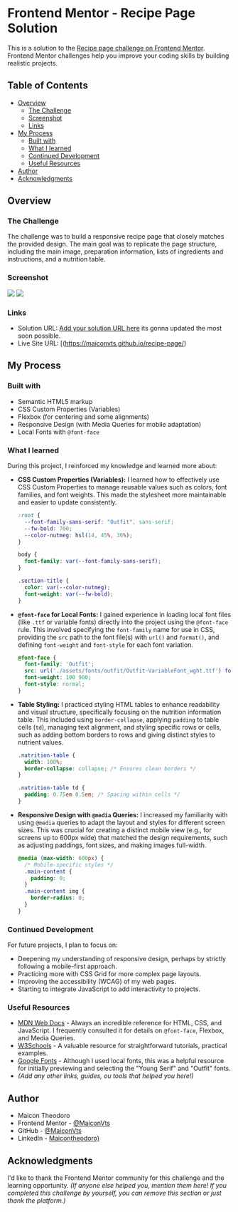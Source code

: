 # Frontend Mentor - Recipe Page Solution

This is a solution to the [Recipe page challenge on Frontend Mentor](https://www.frontendmentor.io/challenges/recipe-page-KiTsR8QQKm). Frontend Mentor challenges help you improve your coding skills by building realistic projects.

## Table of Contents

- [Overview](#overview)
  - [The Challenge](#the-challenge)
  - [Screenshot](#screenshot)
  - [Links](#links)
- [My Process](#my-process)
  - [Built with](#built-with)
  - [What I learned](#what-i-learned)
  - [Continued Development](#continued-development)
  - [Useful Resources](#useful-resources)
- [Author](#author)
- [Acknowledgments](#acknowledgments)

## Overview

### The Challenge

The challenge was to build a responsive recipe page that closely matches the provided design. The main goal was to replicate the page structure, including the main image, preparation information, lists of ingredients and instructions, and a nutrition table.

### Screenshot

![](./design/solution-desktop.png) ![](./design/solution.mobile.png)

### Links

- Solution URL: [Add your solution URL here](https://www.frontendmentor.io/solutions/your-solution-url-here) its gonna updated the most soon possible.
- Live Site URL: [(https://maiconvts.github.io/recipe-page/)

## My Process

### Built with

- Semantic HTML5 markup
- CSS Custom Properties (Variables)
- Flexbox (for centering and some alignments)
- Responsive Design (with Media Queries for mobile adaptation)
- Local Fonts with `@font-face`

### What I learned

During this project, I reinforced my knowledge and learned more about:

- **CSS Custom Properties (Variables):** I learned how to effectively use CSS Custom Properties to manage reusable values such as colors, font families, and font weights. This made the stylesheet more maintainable and easier to update consistently.
    ```css
    :root {
      --font-family-sans-serif: "Outfit", sans-serif;
      --fw-bold: 700;
      --color-nutmeg: hsl(14, 45%, 36%); 
    }

    body {
      font-family: var(--font-family-sans-serif);
    }

    .section-title {
      color: var(--color-nutmeg);
      font-weight: var(--fw-bold);
    }
    ```

- **`@font-face` for Local Fonts:** I gained experience in loading local font files (like `.ttf` or variable fonts) directly into the project using the `@font-face` rule. This involved specifying the `font-family` name for use in CSS, providing the `src` path to the font file(s) with `url()` and `format()`, and defining `font-weight` and `font-style` for each font variation.
    ```css
    @font-face {
      font-family: 'Outfit';
      src: url('./assets/fonts/outfit/Outfit-VariableFont_wght.ttf') format('truetype-variations');
      font-weight: 100 900; 
      font-style: normal;
    }
    ```

- **Table Styling:** I practiced styling HTML tables to enhance readability and visual structure, specifically focusing on the nutrition information table. This included using `border-collapse`, applying `padding` to table cells (`td`), managing text alignment, and styling specific rows or cells, such as adding bottom borders to rows and giving distinct styles to nutrient values.
    ```css
    .nutrition-table {
      width: 100%;
      border-collapse: collapse; /* Ensures clean borders */
    }

    .nutrition-table td {
      padding: 0.75em 0.5em; /* Spacing within cells */
    }
    ```

- **Responsive Design with `@media` Queries:** I increased my familiarity with using `@media` queries to adapt the layout and styles for different screen sizes. This was crucial for creating a distinct mobile view (e.g., for screens up to 600px wide) that matched the design requirements, such as adjusting paddings, font sizes, and making images full-width.
    ```css
    @media (max-width: 600px) {
      /* Mobile-specific styles */
      .main-content {
        padding: 0;
      }
      .main-content img {
        border-radius: 0;
      }
    }
    ```

### Continued Development

For future projects, I plan to focus on:

- Deepening my understanding of responsive design, perhaps by strictly following a mobile-first approach.
- Practicing more with CSS Grid for more complex page layouts.
- Improving the accessibility (WCAG) of my web pages.
- Starting to integrate JavaScript to add interactivity to projects.

### Useful Resources

- [MDN Web Docs](https://developer.mozilla.org/) - Always an incredible reference for HTML, CSS, and JavaScript. I frequently consulted it for details on `@font-face`, Flexbox, and Media Queries.
- [W3Schools](https://www.w3schools.com) - A valuable resource for straightforward tutorials, practical examples.
- [Google Fonts](https://fonts.google.com/) - Although I used local fonts, this was a helpful resource for initially previewing and selecting the "Young Serif" and "Outfit" fonts.
- *(Add any other links, guides, ou tools that helped you here!)*

## Author

- Maicon Theodoro
- Frontend Mentor - [@MaiconVts](https://www.frontendmentor.io/profile/MaiconVts)
- GitHub - [@MaiconVts](https://github.com/MaiconVts)
- LinkedIn - [Maicontheodoro)](https://www.linkedin.com/in/maicontheodoro/)

## Acknowledgments

I'd like to thank the Frontend Mentor community for this challenge and the learning opportunity.
*(If anyone else helped you, mention them here! If you completed this challenge by yourself, you can remove this section or just thank the platform.)*
